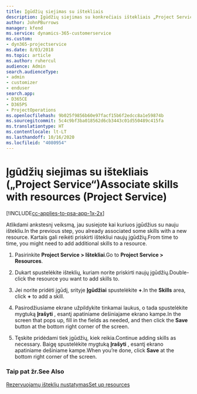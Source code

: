 ```yaml
---
title: Įgūdžių siejimas su ištekliais
description: Įgūdžių siejimas su konkrečiais ištekliais „Project Service“
author: JohnPBurrows
manager: kfend
ms.service: dynamics-365-customerservice
ms.custom:
- dyn365-projectservice
ms.date: 8/03/2018
ms.topic: article
ms.author: ruhercul
audience: Admin
search.audienceType:
- admin
- customizer
- enduser
search.app:
- D365CE
- D365PS
- ProjectOperations
ms.openlocfilehash: 9b025f9856b60e97facf15b6f2edcc8a1e59874b
ms.sourcegitcommit: 5c4c9bf3ba018562d6cb3443c01d550489c415fa
ms.translationtype: HT
ms.contentlocale: lt-LT
ms.lasthandoff: 10/16/2020
ms.locfileid: "4080954"
---
```

# <a name="associate-skills-with-resources-project-service"></a><span data-ttu-id="a90fc-103">Įgūdžių siejimas su ištekliais („Project Service“)</span><span class="sxs-lookup"><span data-stu-id="a90fc-103">Associate skills with resources (Project Service)</span></span>

[!INCLUDE[cc-applies-to-psa-app-1x-2x](../includes/cc-applies-to-psa-app-1x-2x.md)]

<span data-ttu-id="a90fc-104">Atlikdami ankstesnį veiksmą, jau susiejote kai kuriuos įgūdžius su nauju ištekliu.</span><span class="sxs-lookup"><span data-stu-id="a90fc-104">In the previous step, you already associated some skills with  a new resource.</span></span> <span data-ttu-id="a90fc-105">Kartais gali reikėti priskirti ištekliui naujų įgūdžių.</span><span class="sxs-lookup"><span data-stu-id="a90fc-105">From time to time, you might need to add additional skills to a resource.</span></span>  
  
1.  <span data-ttu-id="a90fc-106">Pasirinkite **Project Service > Ištekliai**.</span><span class="sxs-lookup"><span data-stu-id="a90fc-106">Go to **Project Service > Resources**.</span></span>  
  
2.  <span data-ttu-id="a90fc-107">Dukart spustelėkite išteklių, kuriam norite priskirti naujų įgūdžių.</span><span class="sxs-lookup"><span data-stu-id="a90fc-107">Double-click the resource you want to add skills to.</span></span>  
  
3.  <span data-ttu-id="a90fc-108">Jei norite pridėti įgūdį, srityje **Įgūdžiai** spustelėkite **+**.</span><span class="sxs-lookup"><span data-stu-id="a90fc-108">In the **Skills** area, click **+** to add a skill.</span></span>  
  
4.  <span data-ttu-id="a90fc-109">Pasirodžiusiame ekrane užpildykite tinkamai laukus, o tada spustelėkite mygtuką **Įrašyti** , esantį apatiniame dešiniajame ekrano kampe.</span><span class="sxs-lookup"><span data-stu-id="a90fc-109">In the screen that pops up, fill in the fields as needed, and then click the **Save** button at the bottom right corner of the screen.</span></span>  
  
5.  <span data-ttu-id="a90fc-110">Tęskite pridėdami tiek įgūdžių, kiek reikia.</span><span class="sxs-lookup"><span data-stu-id="a90fc-110">Continue adding skills as necessary.</span></span> <span data-ttu-id="a90fc-111">Baigę spustelėkite mygtuką **Įrašyti** , esantį ekrano apatiniame dešiniame kampe.</span><span class="sxs-lookup"><span data-stu-id="a90fc-111">When you’re done, click **Save** at the bottom right corner of the screen.</span></span>  
  
### <a name="see-also"></a><span data-ttu-id="a90fc-112">Taip pat žr.</span><span class="sxs-lookup"><span data-stu-id="a90fc-112">See Also</span></span>  
 [<span data-ttu-id="a90fc-113">Rezervuojamų išteklių nustatymas</span><span class="sxs-lookup"><span data-stu-id="a90fc-113">Set up resources</span></span>](../psa/set-up-resources.md)
